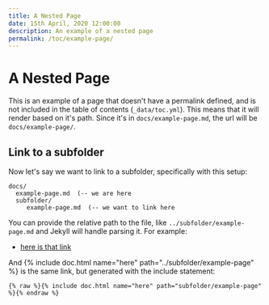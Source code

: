 ```yaml
---
title: A Nested Page
date: 15th April, 2020 12:00:00
description: An example of a nested page
permalink: /toc/example-page/
---
```


# A Nested Page

This is an example of a page that doesn't have a permalink defined, and
is not included in the table of contents (`_data/toc.yml`). This means
that it will render based on it's path. Since it's in `docs/example-page.md`,
the url will be `docs/example-page/`.

## Link to a subfolder

Now let's say we want to link to a subfolder, specifically with this
setup:

```
docs/
  example-page.md  (-- we are here
  subfolder/
     example-page.md  (-- we want to link here
```

You can provide the relative path to the file, like `../subfolder/example-page.md`
and Jekyll will handle parsing it. For example:

 - [here is that link](../subfolder/example-page)

And {% include doc.html name="here" path="../subfolder/example-page" %} is the same link,
but generated with the include statement:

```
{% raw %}{% include doc.html name="here" path="subfolder/example-page" %}{% endraw %}
```
